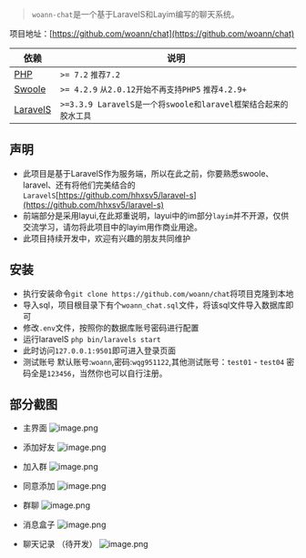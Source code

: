> `woann-chat`是一个基于LaravelS和Layim编写的聊天系统。

项目地址：[https://github.com/woann/chat](https://github.com/woann/chat)

| 依赖 | 说明 |
| -------- | -------- |
| [PHP](https://secure.php.net/manual/zh/install.php) | `>= 7.2` `推荐7.2` |
| [Swoole](https://www.swoole.com/) | `>= 4.2.9` `从2.0.12开始不再支持PHP5` `推荐4.2.9+` |
| [LaravelS](https://github.com/hhxsv5/laravel-s) | `>=3.3.9 LaravelS是一个将swoole和laravel框架结合起来的胶水工具` |

## 声明
* 此项目是基于LaravelS作为服务端，所以在此之前，你要熟悉swoole、laravel、还有将他们完美结合的`LaravelS`[https://github.com/hhxsv5/laravel-s](https://github.com/hhxsv5/laravel-s)
* 前端部分是采用layui,在此郑重说明，layui中的im部分`layim`并不开源，仅供交流学习，请勿将此项目中的layim用作商业用途。
* 此项目持续开发中，欢迎有兴趣的朋友共同维护

## 安装
* 执行安装命令`git clone https://github.com/woann/chat`将项目克隆到本地
* 导入sql，项目根目录下有个`woann_chat.sql`文件，将该sql文件导入数据库即可
* 修改`.env`文件，按照你的数据库账号密码进行配置
* 运行laravelS `php bin/laravels start`
* 此时访问`127.0.0.1:9501`即可进入登录页面
* 测试账号 默认账号:`woann`,密码:`wqg951122`,其他测试账号：`test01` - `test04` 密码全是`123456`，当然你也可以自行注册。
## 部分截图
* 主界面
![image.png](https://upload-images.jianshu.io/upload_images/9160823-0a98529381fb35be.png?imageMogr2/auto-orient/strip%7CimageView2/2/w/1240)

* 添加好友
![image.png](https://upload-images.jianshu.io/upload_images/9160823-437b3e463d54bdc2.png?imageMogr2/auto-orient/strip%7CimageView2/2/w/1240)
* 加入群
![image.png](https://upload-images.jianshu.io/upload_images/9160823-52f2c910912ee606.png?imageMogr2/auto-orient/strip%7CimageView2/2/w/1240)
* 同意添加
![image.png](https://upload-images.jianshu.io/upload_images/9160823-f1b7f520e1d03a7b.png?imageMogr2/auto-orient/strip%7CimageView2/2/w/1240)

* 群聊
![image.png](https://upload-images.jianshu.io/upload_images/9160823-28901e6c1ed6f234.png?imageMogr2/auto-orient/strip%7CimageView2/2/w/1240)


* 消息盒子
![image.png](https://upload-images.jianshu.io/upload_images/9160823-12f0e5e20739b12f.png?imageMogr2/auto-orient/strip%7CimageView2/2/w/1240)


* 聊天记录 （待开发）
![image.png](https://upload-images.jianshu.io/upload_images/9160823-a03c15e7a7776577.png?imageMogr2/auto-orient/strip%7CimageView2/2/w/1240)
